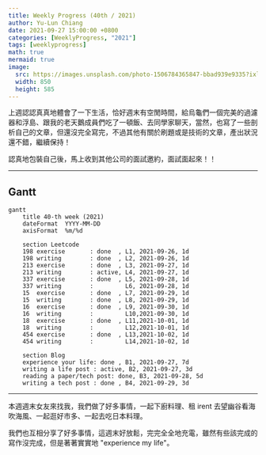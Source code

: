 ```yaml
---
title: Weekly Progress (40th / 2021)
author: Yu-Lun Chiang
date: 2021-09-27 15:00:00 +0800
categories: [WeeklyProgress, "2021"]
tags: [weeklyprogress]
math: true
mermaid: true
image:
  src: https://images.unsplash.com/photo-1506784365847-bbad939e9335?ixlib=rb-1.2.1&q=85&fm=jpg&crop=entropy&cs=srgb&w=4800
  width: 850
  height: 585
---
```



上週認認真真地體會了一下生活，恰好週末有空閒時間，給烏龜們一個完美的過濾器和浮島、跟我的老天鵝成員們吃了一頓飯、去同學家聊天，當然，也寫了一些剖析自己的文章，但還沒完全寫完，不過其他有關於刷題或是技術的文章，產出狀況還不錯，繼續保持！

認真地包裝自己後，馬上收到其他公司的面試邀約，面試面起來！！

---
## Gantt

```mermaid
gantt
    title 40-th week (2021)
    dateFormat  YYYY-MM-DD
    axisFormat  %m/%d

    section Leetcode
    198 exercise       : done  , L1, 2021-09-26, 1d
    198 writing        : done  , L2, 2021-09-26, 1d
    213 exercise       : done  , L3, 2021-09-27, 1d
    213 writing        : active, L4, 2021-09-27, 1d
    337 exercise       : done  , L5, 2021-09-28, 1d
    337 writing        :         L6, 2021-09-28, 1d
    15  exercise       : done  , L7, 2021-09-29, 1d
    15  writing        : done  , L8, 2021-09-29, 1d
    16  exercise       : done  , L9, 2021-09-30, 1d
    16  writing        :         L10,2021-09-30, 1d
    18  exercise       : done  , L11,2021-10-01, 1d
    18  writing        :         L12,2021-10-01, 1d
    454 exercise       : done  , L13,2021-10-02, 1d
    454 writing        :         L14,2021-10-02, 1d

    section Blog
    experience your life: done , B1, 2021-09-27, 7d
    writing a life post : active, B2, 2021-09-27, 3d
    reading a paper/tech post: done, B3, 2021-09-28, 5d
    writing a tech post : done , B4, 2021-09-29, 3d
```


---

本週週末女友來找我，我們做了好多事情，一起下廚料理、租 irent 去望幽谷看海吹海風、一起逛好市多、一起去吃日本料理。

我們也互相分享了好多事情，這週末好放鬆，完完全全地充電，雖然有些該完成的寫作沒完成，但是著著實實地 "experience my life"。